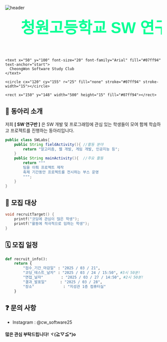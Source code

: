 ![header](https://capsule-render.vercel.app/api?type=waving&height=300&color=000000&text=%20%EC%B2%AD%EC%9B%90%EA%B3%A0%EB%93%B1%ED%95%99%EA%B5%90%20SW%20%EC%97%B0%EA%B5%AC%EB%B0%98%20%20%20%20%20%20%20%20%20%20%20%20%20%20%20%20%20%20%20%20%20%20%20%20%20%20%20%20%20%20%20%20%20%20%20%20%20%20%20%20%20%20&section=header&reversal=false&textBg=true&fontColor=07ff94&animation=fadeIn&fontAlignY=20&fontAlign=32&desc=Cheongwon%20Software%20Study%20Group&fontSize=50&descAlignY=41&descAlign=20)
<br>

<div style="text-align:left;">
  <svg width="800" height="200">
    <text x="50" y="60" font-size="50" font-family="Arial" font-weight="bold" fill="#07ff94" text-anchor="start">
      청원고등학교 SW 연구반
    </text>

    <text x="50" y="100" font-size="20" font-family="Arial" fill="#07ff94" text-anchor="start">
      CheongWon Software Study Club
    </text>

    <circle cx="120" cy="155" r="25" fill="none" stroke="#07ff94" stroke-width="15"></circle>

    <rect x="150" y="148" width="500" height="15" fill="#07ff94"></rect>
  </svg>
</div>


## 📢 동아리 소개  
저희 **[ SW 연구반 ]** 은 SW 개발 및 프로그래밍에 관심 있는 학생들이 모여 함께 학습하고 프로젝트를 진행하는 동아리입니다.
```java
public class SWLabs{
    public String fieldActivity(){ //활동 분야
        return "알고리즘, 웹 개발, 게임 개발, 인공지능 등";
    }
    public String mainActivity(){  //주요 활동
        return """
        팀을 이뤄 프로젝트 제작
        축제 기간동안 프로젝트를 전시하는 부스 운영
        """;
    }
}
```
## 🎯 **모집 대상**
```cpp
void recruitTarget() {
    printf("코딩에 관심이 많은 학생");
    printf("활동에 적극적으로 임하는 학생");
}
```
## 🗓️ **모집 일정**
```python
def recruit_info():
    return {
        "접수_기간_마감일" : "2025 / 03 / 21",
        "코딩_테스트_날자" : "2025 / 03 / 24 / 15:50", #3시 50분!
        "면접_날자"        : "2025 / 03 / 27 / 14:50", #2시 50분!  
        "결과_발표일"      : "2025 / 03 / 28",
        "장소"             : "지성관 1층 컴퓨터실"
    }
```
## ❓ **문의 사항**  
 - Instagram : @cw_software25
#### 많은 관심 부탁드립니다! ヾ(≧▽≦*)o

